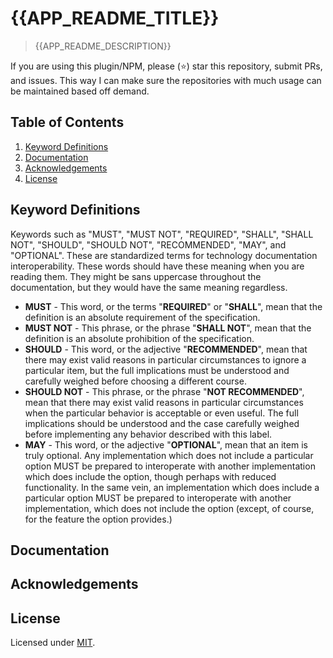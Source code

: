 # {{APP_README_TITLE}}

> {{APP_README_DESCRIPTION}}

If you are using this plugin/NPM, please (:star:) star this repository, submit PRs, and issues. This way I can make sure the repositories with much usage can be maintained based off demand.

## Table of Contents

1. [Keyword Definitions](#Keyword-Definitions)
2. [Documentation](#documentation)
3. [Acknowledgements](#acknowledgements)
4. [License](#license)

## Keyword Definitions

Keywords such as "MUST", "MUST NOT", "REQUIRED",
"SHALL", "SHALL NOT", "SHOULD", "SHOULD NOT", "RECOMMENDED", "MAY", and "OPTIONAL".
These are standardized terms for  technology documentation interoperability.
These words should have these meaning when you are reading them.
They might be sans uppercase throughout the documentation, but they would have the same meaning regardless.

* **MUST** - This word, or the terms "**REQUIRED**" or "**SHALL**", mean that the definition is an absolute requirement of the specification.
* **MUST NOT** - This phrase, or the phrase "**SHALL NOT**", mean that the definition is an absolute prohibition of the specification.
* **SHOULD** - This word, or the adjective "**RECOMMENDED**", mean that there may exist valid reasons in particular circumstances to ignore a particular item, but the full implications must be understood and carefully weighed before choosing a different course.
* **SHOULD NOT** - This phrase, or the phrase "**NOT RECOMMENDED**", mean that there may exist valid reasons in particular circumstances when the particular behavior is acceptable or even useful. The full implications should be understood and the case carefully weighed before implementing any behavior described with this label.
* **MAY** - This word, or the adjective "**OPTIONAL**",  mean that an item is truly optional.  Any implementation which does not include a particular option MUST be prepared to interoperate with another implementation which does include the option, though perhaps with reduced functionality. In the same vein, an implementation which does include a particular option MUST be prepared to interoperate with another implementation, which does not include the option (except, of course, for the feature the option provides.)

## Documentation

## Acknowledgements

## License

Licensed under [MIT](LICENSE).